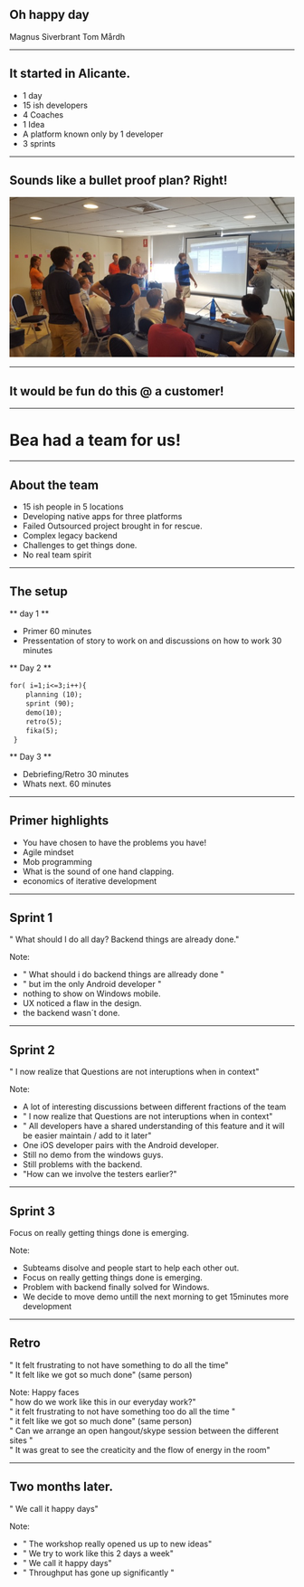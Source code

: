 ## Oh happy day

Magnus Siverbrant
Tom Mårdh

---

## It started in Alicante.

* 1 day
* 15 ish developers
* 4 Coaches
* 1 Idea
* A platform known only by 1 developer
* 3 sprints


---

## Sounds like a bullet proof plan? Right!
![](AllicanteWorkshop.jpg)

---

## It would be fun do this @ a customer!

---

# Bea had a team for us!

---

## About the team

* 15 ish people in 5 locations
* Developing native apps for three platforms
* Failed Outsourced project brought in for rescue.
* Complex legacy backend
* Challenges to get things done.
* No real team spirit

---

## The setup

** day 1 **

* Primer 60 minutes
* Pressentation of story to work on and discussions on how to work 30 minutes 

** Day 2 **

    for( i=1;i<=3;i++){
        planning (10);
        sprint (90);
        demo(10);
        retro(5);
        fika(5);
     }

** Day 3 **

* Debriefing/Retro 30 minutes
* Whats next. 60 minutes

---

## Primer highlights
* You have chosen to have the problems you have!
* Agile mindset
* Mob programming
* What is the sound of one hand clapping.
* economics of iterative development

---

## Sprint 1

" What should I do all day?  Backend  things are already done."
  
Note:
* " What should i do backend  things are allready done "  
* " but im the only Android developer "  
* nothing to show on Windows mobile.  
* UX noticed a flaw in the design.  
* the backend wasn´t done.  

---

## Sprint 2

" I now realize that Questions are not interuptions when in context"  

Note:
* A lot of interesting discussions between different fractions of the team  
* " I now realize that Questions are not interuptions when in context"  
* " All developers have a shared understanding of this feature and it will be easier maintain / add to it later"  
* One iOS developer pairs with the Android developer.  
* Still no demo from the windows guys.  
* Still problems with the backend.  
* "How can we involve the testers earlier?"  

---

## Sprint 3

Focus on really getting things done is emerging. 

Note:
* Subteams disolve and people start to help each other out.   
* Focus on really getting things done is emerging.  
* Problem with backend finally solved for Windows.  
* We decide to move demo untill the next morning to get 15minutes more development  

---

## Retro

" It felt frustrating to not have something to do all the time"  
" It felt like we got so much done" (same person)  

Note:
 Happy faces  
 " how do we work like this in our everyday work?"  
 " it felt frustrating to not have something too do all the time "  
 " it felt like we got so much done" (same person)  
 " Can we arrange an open hangout/skype session between the different sites "  
 " It was great to see the creaticity and the flow of energy in the room"


---

## Two months later.

" We call it happy days"  

Note:
* " The workshop really opened us up to new ideas"  
* " We try to work like this 2 days a week"  
* " We call it happy days"  
* " Throughput has gone up significantly "  


